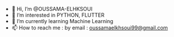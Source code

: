 - 👋 Hi, I’m @OUSSAMA-ELHKSOUI
- 👀 I’m interested in PYTHON, FLUTTER
- 🌱 I’m currently learning Machine Learning
- 📫 How to reach me : by email : oussamaelkhsoui99@gmail.com

<!---
OUSSAMA-ELHKSOUI is a ✨ PROGRAMMER ✨
--->
